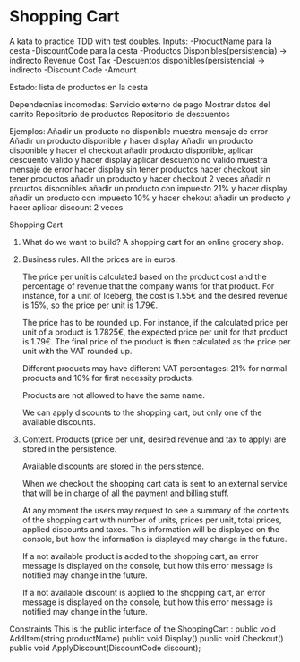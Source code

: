 # Shopping Cart

A kata to practice TDD with test doubles.
Inputs:
-ProductName para la cesta
-DiscountCode para la cesta
-Productos Disponibles(persistencia) -> indirecto
        Revenue
        Cost
        Tax
-Descuentos disponibles(persistencia) -> indirecto
    -Discount Code
    -Amount

Estado:
    lista de productos en la cesta

Dependecnias incomodas:
    Servicio externo de pago
    Mostrar datos del carrito
    Repositorio de productos
    Repositorio de descuentos


Ejemplos:
Añadir un producto no disponible muestra mensaje de error
Añadir un producto disponible y hacer display
Añadir un producto disponible y hacer el checkout
añadir producto disponible, aplicar descuento valido y hacer display
aplicar descuento no valido muestra mensaje de error
hacer display sin tener productos
hacer checkout sin tener productos
añadir un producto y hacer checkout 2 veces
añadir n prouctos disponibles
añadir un producto con impuesto 21% y hacer display
añadir un producto con impuesto 10% y hacer chekout
añadir un producto y hacer aplicar discount 2 veces

Shopping Cart
1. What do we want to build?
A shopping cart for an online grocery shop.

1. Business rules.
    All the prices are in euros.

    The price per unit is calculated based on the product cost and the percentage
    of revenue that the company wants for that product. For instance, for a unit of
    Iceberg, the cost is 1.55€ and the desired revenue is 15%, so the price per
    unit is 1.79€.

    The price has to be rounded up. For instance, if the calculated price per unit
    of a product is 1.7825€, the expected price per unit for that product is 1.79€.
    The final price of the product is then calculated as the price per unit with
    the VAT rounded up.

    Different products may have different VAT percentages: 21% for normal products
    and 10% for first necessity products.

    Products are not allowed to have the same name.

    We can apply discounts to the shopping cart, but only one of the available
    discounts.

2. Context.
    Products (price per unit, desired revenue and tax to apply) are stored in the
    persistence.

    Available discounts are stored in the persistence.

    When we checkout the shopping cart data is sent to an external service that
    will be in charge of all the payment and billing stuff.

    At any moment the users may request to see a summary of the contents of the
    shopping cart with number of units, prices per unit, total prices, applied
    discounts and taxes. This information will be displayed on the console, but how
    the information is displayed may change in the future.

    If a not available product is added to the shopping cart, an error message is
    displayed on the console, but how this error message is notified may change in
    the future.

    If a not available discount is applied to the shopping cart, an error message
    is displayed on the console, but how this error message is notified may change
    in the future.

Constraints
This is the public interface of the  ShoppingCart :
public void AddItem(string productName)
public void Display()
public void Checkout()
public void ApplyDiscount(DiscountCode discount);